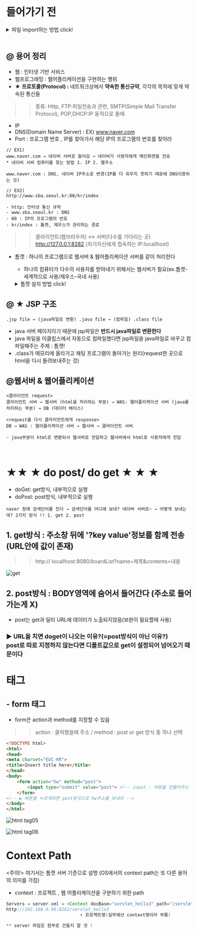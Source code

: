 # 들어가기 전 
<details markdown="1">
<summary>파일 import하는 방법 click!</summary>
이클립스 → Packacge → 우클릭 Import → Exisiting Projects into Workspace → Import할 폴더 위치 copy paste (Select root directory-Browse) 
→ option -Copy projects into workspace

> [import 했을 때 컴파일 에러 잡는 법: 사람마다 깔린 버전이 다르고 환경설정이 달라서 생기는 것]
프로젝트 우클릭 → Properties → Java Build Path →Libraries (unbound) 체크 → edit 
→  내 컴퓨터의 깔린 자바프로그램(Workspace default JRE)과 서버의 version을 맞춰 주기 (내컴퓨터에 맞춰서 환경설정)
</details>
<br>

## @ 용어 정리
- 웹 : 인터넷 기반 서비스
- 웹프로그래밍 : 웹어플리케이션을 구현하는 행위
- ★ **프로토콜(Protocol) :** 네트워크상에서 **약속한 통신규약**, 각각의 목적에 맞게 약속된 통신들
>> 종류: Http, FTP:파일전송과 관련, SMTP(Simple Mail Transfer Protocol), POP,DHCP:IP 동적으로 줄때
- IP 
- DNS(Domain Name Server) : EX) www.naver.com
- Port : 프로그램 번호 , IP를 찾아가서 해당 IP의 프로그램의 번호를 찾아라
```
// EX1)
www.naver.com → 네이버 서버로 들어감 → 네이버가 사용자에게 메인화면을 전송
* 네이버 서버 컴퓨터를 찾는 방법 1. IP 2. 웹주소

www.naver.com : DNS, 네이버 IP주소로 변경(IP를 다 외우지 못하기 때문에 DNS이용하는 것)

// EX2)
http://www.sba.seoul.kr:80/kr/index

- http: 인터넷 통신 규약
- www.sba.seoul.kr : DNS
- 80 : IP의 프로그램의 번호
- kr/index : 톰캣, 제우스가 관리하는 경로 
```
>> 클라이언트(웹브라우저) ↔ 서버(다수를 기다리는 곳) <br> http://127.0.0.1:8282 (자기자신에게 접속하는 IP:locallhost)

- 톰캣 : 하나의 프로그램으로 웹서버 & 웹어플리케이션 서버를 같이 처리한다
    - 하나의 컴퓨터가 다수의 사용자를 받아내기 위해서는 웹서버가 필요(ex.톰캣-세계적으로 사용/제우스-국내 사용)
    <details markdown="1">
    <summary>톰캣 설치 방법 click!</summary>

    톰캣 설치 (버전주의)
    https://tomcat.apache.org/download-90.cgi
    - 64-bit Windows zip (pgp, sha512)
    - C이의 드라이브에서 설정 
    - C - tomcat폴더 안에 zip파일 여기서 풀기

    ![캡처](https://user-images.githubusercontent.com/74290204/103077016-55563200-4612-11eb-97b8-9edf5a5d0592.PNG)

    - 설치할때 통일! 폴더면도 버전이 나오게 (zip이름으로 풀면됨)
    - 이클립스 열고 PPT랑 똑같이 하면됨 New Server 에서 JRE - jdk-15.0.1

    ![캡처2](https://user-images.githubusercontent.com/74290204/103077054-6737d500-4612-11eb-9664-44520ab9bdd7.PNG)

    - Port 번호 8282로 맞춘 후 ctrl +s http://localhost:8282/로 확인
    - 이클립 환경변수 C:\Java\jdk-15.0.1\bin
    - window -preference - general - web Browser - Use external web browser - chrome체크<br> (크롬안깔려있으면 디버깅안됨)
    크롬 체크하고 서버 실행시키면 자동으로 크롬 열어서 보여줌
    브라우저 창에서 F12(개발자모드)

    ![캡처3](https://user-images.githubusercontent.com/74290204/103077109-7e76c280-4612-11eb-85cc-d526c3659e8c.PNG)

    ![캡처4](https://user-images.githubusercontent.com/74290204/103077111-7fa7ef80-4612-11eb-81e1-287a3376ba67.PNG)
    </details>

## @ ★ JSP 구조 
```
.jsp file → (java파일로 변환) .java file → (컴파일) .class file
```
- java 서버 페이지이기 때문에 jsp파일은 **반드시 java파일로 변환한다**
- java 파일을 이클립스에서 자동으로 컴파일했다면 jsp파일을 java파일로 바꾸고 컴파일해주는 주체 : 톰캣!
- .class가 메모리에 올라가고 채팅 프로그램이 돌아가는 원리(request한 곳으로 html을 다시 돌려보내주는 것)

## @웹서버 & 웹어플리케이션
```
<클라이언트 request>
클라이언트 서버 → 웹서버 (html을 처리하는 부분) → WAS: 웹어플리케이션 서버 (java를 처리하는 부분) → DB (데이터 베이스)

<request를 다시 클라이언트에게 response>
DB → WAS : 웹어플리케이션 서버 → 웹서버 → 클라이언트 서버

☞ java부분이 html로 변환되서 웹서버로 전달하고 웹서버에서 html로 사용자에게 전달 
```
<br>

# ★★ ★  do post/ do get ★ ★ ★ 
- doGet: get방식, 내부적으로 실행
- doPost: post방식, 내부적으로 실행

```
naver 창에 검색단어를 친다 → 검색단어를 어디에 보내? 네이버 서버로~ → 어떻게 보내는데? 2가지 방식 !! 1. get 2. post
```
## 1. get방식 : 주소창 뒤에 '?key value'정보를 함께 전송 (URL안에 값이 존재)
>> http:// locallhost:8080/boardList?name=제목&contents=내용

![get](https://user-images.githubusercontent.com/74290204/103291896-12d88f00-4a30-11eb-89df-8654e9bc76f7.PNG)

## 2. post방식 : BODY영역에 숨어서 들어간다 (주소로 들어가는게 X)
- post는 get과 달리 URL에 데이터가 노출되지않음(보완이 필요할때 사용)

### ▶ URL을 치면 doget이 나오는 이유?(=post방식이 아닌 이유?) <br> post로 따로 지정하지 않는다면 디폴트값으로 get이 설정되어 넘어오기 때문이다 

# 태그 
## - form 태그
- form은 action과 method를 지정할 수 있음 
>> action : 클릭했을때 주소 / method : post or get 방식 중 하나 선택 
```html
<!DOCTYPE html>
<html>
<head>
<meta charset="EUC-KR">
<title>Insert title here</title>
</head>
<body>
	<form action="hw" method="post">
		<input type="submit" value="post"> <!-- input : 버튼을 만들어주는 역할 / value : 버튼안에 글자-->
	</form> 
<!-- ▶ 버튼을 누르게되면 post방식으로 hw주소를 보내라 --> 
</body>
</html>
```
![html tag05](https://user-images.githubusercontent.com/74290204/103292253-ce99be80-4a30-11eb-99a5-d88102e1b41c.PNG)

![html tag06](https://user-images.githubusercontent.com/74290204/103292259-cfcaeb80-4a30-11eb-8988-faec158cc9e0.PNG)
<br>

# Context Path
 <주의!> 여기서는 톰캣 서버 기준으로 설명 (OS에서의 context path는 또 다른 용어의 의미를 가짐)
 - context : 프로젝트 , 웹 어플리케이션을 구분하기 위한 path
```java
Servers → server.xml → <Context docBase="servlet_hello3" path="/servlet_hello3" reloadable="true" source="org.eclipse.jst.jee.server:servlet_hello3"/></Host> // 현재 돌리고 있는 server를 표시 
http://192.168.0.96:8282/servlet_hello3
							↑ 프로젝트명(실무에선 context명이라 부름)

** server 파일은 함부로 건들지 말 것 !
```
